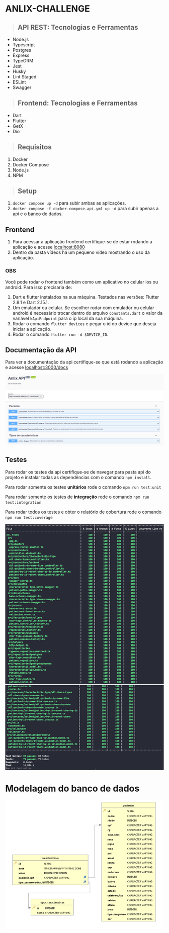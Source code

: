 # ANLIX-CHALLENGE

> ## API REST: Tecnologias e Ferramentas

* Node.js
* Typescript
* Postgres
* Express
* TypeORM
* Jest
* Husky
* Lint Staged
* ESLint
* Swagger

> ## Frontend: Tecnologias e Ferramentas

* Dart
* Flutter
* GetX
* Dio

> ## Requisitos

1. Docker
2. Docker Compose
3. Node.js
4. NPM

> ## Setup

1. `docker compose up -d` para subir ambas as aplicações.
2. `docker compose -f docker-compose.api.yml up -d` para subir apenas a api e o banco de dados.

## Frontend

1. Para acessar a aplicação frontend certifique-se de estar rodando a aplicação e acesse [localhost:8080](http://localhost:8080)
2. Dentro da pasta vídeos há um pequeno vídeo mostrando o uso da aplicação.

### OBS

Você pode rodar o frontend também como um aplicativo no celular ios ou android. Para isso precisaria de:

1. Dart e flutter instalados na sua máquina. Testados nas versões: Flutter 2.8.1 e Dart 2.15.1.
2. Um emulador ou celular. Se escolher rodar com emulador ou celular android é necessário trocar dentro do arquivo `constants.dart` o valor da variável `kApiEndpoint` para o ip local da sua máquina.
3. Rodar o comando `flutter devices` e pegar o id do device que deseja iniciar a aplicação.
4. Rodar o comando `flutter run -d $DEVICE_ID`.

## Documentação da API

Para ver a documentação da api certifique-se que está rodando a aplicação e acesse [localhost:3000/docs](http://localhost:3000/docs)

![Documentação da api](images/api_documentacao.png)

## Testes

Para rodar os testes da api certifique-se de navegar para pasta api do projeto e instalar todas as dependências com o comando `npm install`.

Para rodar somente os testes **unitários** rode o comando `npm run test:unit`

Para rodar somente os testes de **integração** rode o comando `npm run test:integration`

Para rodar todos os testes e obter o relatório de cobertura rode o comando `npm run test:coverage`

![Testes com cobertura 1](images/cobertura_testes_1.png)
![Testes com cobertura 2](images/cobertura_testes_2.png)

# Modelagem do banco de dados

![Modelagem](./images/modelagem_banco_de_dados.png)